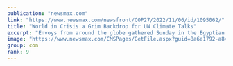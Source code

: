 ```yaml
---
publication: "newsmax.com"
link: "https://www.newsmax.com/newsfront/COP27/2022/11/06/id/1095062/"
title: "World in Crisis a Grim Backdrop for UN Climate Talks"
excerpt: "Envoys from around the globe gathered Sunday in the Egyptian seaside resort of Sharm el-Sheikh for talks on tackling climate change amid a multitude of competing crises, including the war in Ukraine, "
image: "https://www.newsmax.com/CMSPages/GetFile.aspx?guid=8a6e1792-a849-4637-bca4-388beaee9332&SiteName=Newsmax"
group: con
rank: 9
---
```

